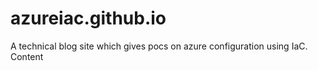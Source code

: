 # azureiac.github.io
A technical blog site which gives pocs on azure configuration using IaC. Content 
